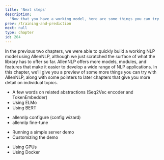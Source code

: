 ```yaml
---
title: 'Next steps'
description:
  "Now that you have a working model, here are some things you can try with AllenNLP!"
prev: /training-and-prediction
next: null
type: chapter
id: 204
---
```


<textblock>

In the previous two chapters, we were able to quickly build a working NLP model using AllenNLP, although we just scratched the surface of what the library has to offer so far. AllenNLP offers more models, modules, and features that make it easier to develop a wide range of NLP applications. In this chapter, we'll give you a preview of some more things you can try with AllenNLP, along with some pointers to later chapters that give you more detail on individual topics.

</textblock>

<exercise id="1" title="Switching to pre-trained contextualizers">

* A few words on related abstractions (Seq2Vec encoder and TokenEmbedder)
* Using ELMo
* Using BERT

</exercise>

<exercise id="2" title="More AllenNLP commands">

* allennlp configure (config wizard)
* allennlp fine-tune

</exercise>

<exercise id="3" title="Running a demo">

* Running a simple server demo
* Customizing the demo

</exercise>

<exercise id="4" title="Using GPUs and Docker">

* Using GPUs
* Using Docker

</exercise>
